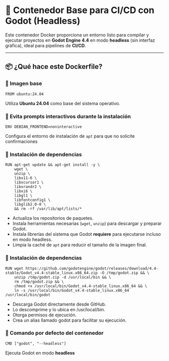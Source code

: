 # 🐳 Contenedor Base para CI/CD con Godot (Headless)

Este contenedor Docker proporciona un entorno listo para compilar y ejecutar proyectos en **Godot Engine 4.4** en modo **headless** (sin interfaz gráfica), ideal para pipelines de **CI/CD**.

---

## 📦 ¿Qué hace este Dockerfile?

###  🔹 Imagen base
```
FROM ubuntu:24.04
```
Utiliza **Ubuntu 24.04** como base del sistema operativo.

### 🔹 Evita prompts interactivos durante la instalación
```
ENV DEBIAN_FRONTEND=noninteractive
```
Configura el entorno de instalación de `apt` para que no solicite confirmaciones

### 🔹 Instalación de dependencias
```
RUN apt-get update && apt-get install -y \
    wget \
    unzip \
    libx11-6 \
    libxcursor1 \
    libxrandr2 \
    libxi6 \
    libgl1 \
    libfontconfig1 \
    libglib2.0-0 \ 
    && rm -rf /var/lib/apt/lists/*
```

- Actualiza los repositorios de paquetes.
- Instala herramientas necesarias (`wget`, `unzip`) para descargar y preparar Godot.
- Instala librerías del sistema que Godot **requiere** para ejecutarse incluso en modo headless.
- Limpia la caché de `apt` para reducir el tamaño de la imagen final.

### 🔹 Instalación de dependencias
```
RUN wget https://github.com/godotengine/godot/releases/download/4.4-stable/Godot_v4.4-stable_linux.x86_64.zip -O /tmp/godot.zip && \
    unzip /tmp/godot.zip -d /usr/local/bin && \
    rm /tmp/godot.zip && \
    chmod +x /usr/local/bin/Godot_v4.4-stable_linux.x86_64 && \
    ln -s /usr/local/bin/Godot_v4.4-stable_linux.x86_64 /usr/local/bin/godot

```

- Descarga Godot directamente desde GitHub.
- Lo descomprime y lo ubica en /usr/local/bin.
- Otorga permisos de ejecución.
- Crea un alias llamado godot para facilitar su ejecución.

### 🔹 Comando por defecto del contenedor

```
CMD ["godot", "--headless"]
```
Ejecuta Godot en modo **headless**
